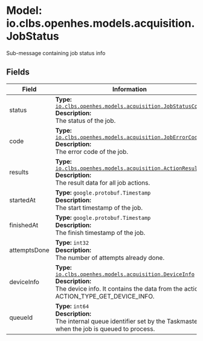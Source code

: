 # Model: io.clbs.openhes.models.acquisition.JobStatus

Sub-message containing job status info

## Fields

| Field | Information |
| --- | --- |
| status | <b>Type:</b> [`io.clbs.openhes.models.acquisition.JobStatusCode`](enum-io-clbs-openhes-models-acquisition-jobstatuscode.md)<br><b>Description:</b><br>The status of the job. |
| code | <b>Type:</b> [`io.clbs.openhes.models.acquisition.JobErrorCode`](enum-io-clbs-openhes-models-acquisition-joberrorcode.md)<br><b>Description:</b><br>The error code of the job. |
| results | <b>Type:</b> [`io.clbs.openhes.models.acquisition.ActionResult`](model-io-clbs-openhes-models-acquisition-actionresult.md)<br><b>Description:</b><br>The result data for all job actions. |
| startedAt | <b>Type:</b> `google.protobuf.Timestamp`<br><b>Description:</b><br>The start timestamp of the job. |
| finishedAt | <b>Type:</b> `google.protobuf.Timestamp`<br><b>Description:</b><br>The finish timestamp of the job. |
| attemptsDone | <b>Type:</b> `int32`<br><b>Description:</b><br>The number of attempts already done. |
| deviceInfo | <b>Type:</b> [`io.clbs.openhes.models.acquisition.DeviceInfo`](model-io-clbs-openhes-models-acquisition-deviceinfo.md)<br><b>Description:</b><br>The device info. It contains the data from the action ACTION_TYPE_GET_DEVICE_INFO. |
| queueId | <b>Type:</b> `int64`<br><b>Description:</b><br>The internal queue identifier set by the Taskmaster when the job is queued to process. |

